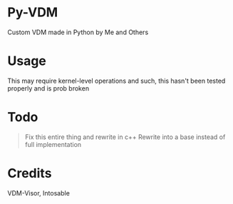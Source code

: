 # Py-VDM
Custom VDM made in Python by Me and Others

# Usage
This may require kernel-level operations and such, this hasn't been tested properly and is prob broken

# Todo
> Fix this entire thing and rewrite in c++
 Rewrite into a base instead of full implementation


# Credits
VDM-Visor, Intosable

